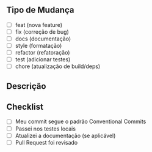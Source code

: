 ## Tipo de Mudança
- [ ] feat (nova feature)
- [ ] fix (correção de bug)
- [ ] docs (documentação)
- [ ] style (formatação)
- [ ] refactor (refatoração)
- [ ] test (adicionar testes)
- [ ] chore (atualização de build/deps)

## Descrição
<!-- Descreva suas mudanças -->

## Checklist
- [ ] Meu commit segue o padrão Conventional Commits
- [ ] Passei nos testes locais
- [ ] Atualizei a documentação (se aplicável)
- [ ] Pull Request foi revisado